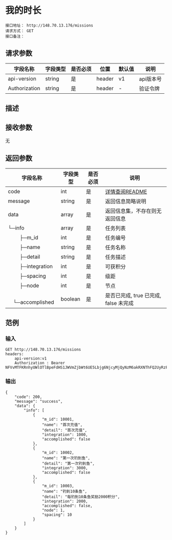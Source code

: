 # 我的时长
```
接口地址： http://148.70.13.176/missions
请求方式： GET
接口备注：
```
## 请求参数

| 字段名称 | 字段类型 | 是否必须 | 位置 | 默认值 | 说明 |
|    -    |    -    |    -    |  -   |   -   |  -   |
| api-version | string | 是 | header | v1 | api版本号 |
| Authorization | string | 是 | header | - | 验证令牌 |

## 描述

## 接收参数

无

## 返回参数

| 字段名称 | 字段类型 | 是否必须 | 说明 |
|    -    |    -    |    -    |   -   |
| code | int | 是 | [详情查阅README](https://github.com/waitforu/docs/blob/master/README.md#%E9%83%A8%E5%88%86%E8%BF%94%E5%9B%9E%E4%BF%A1%E6%81%AFcode%E8%A1%A8) |
| message | string | 是 | 返回信息简略说明 |
| data | array | 是 | 返回信息集，不存在则无返回信息 |
|  └─info | array | 是 | 任务列表 |
|　　 ├─m_id | int | 是 | 任务编号 |
|　 　├─name | string | 是 | 任务名称 |
|　 　├─detail | string | 是 | 任务描述 |
|　 　├─integration | int | 是 | 可获积分 |
|　 　├─spacing | int | 是 | 级距 |
|　 　├─node | int | 是 | 节点 |
|　 　└─accomplished | boolean | 是 | 是否已完成, true 已完成, false 未完成 |

## 范例

### 输入
```
GET http://148.70.13.176/missions
headers:
	api-version:v1
	Authorization : Bearer NFVvMTFKRnhyUWlOTlBpeFdHS1JWVmZjbWt6UE5Lbjg6NjcyMjQyNzM6akRXNThFQ2UyRzFyM1FSRlpxZDcwVTg0Njd6aU40b2M=
```

###  输出
```
{
    "code": 200,
    "message": "success",
    "data": {
        "info": [
            {
                "m_id": 10001,
                "name": "首次充值",
                "detail": "首次充值",
                "integration": 1000,
                "accomplished": false
            },
            {
                "m_id": 10002,
                "name": "第一次钓到鱼",
                "detail": "第一次钓到鱼",
                "integration": 3000,
                "accomplished": false
            },
            {
                "m_id": 10003,
                "name": "钓到10条鱼",
                "detail": "每钓到10条鱼奖励2000积分",
                "integration": 2000,
                "accomplished": false,
                "node": 1,
                "spacing": 10
            }
        ]
    }
}
```